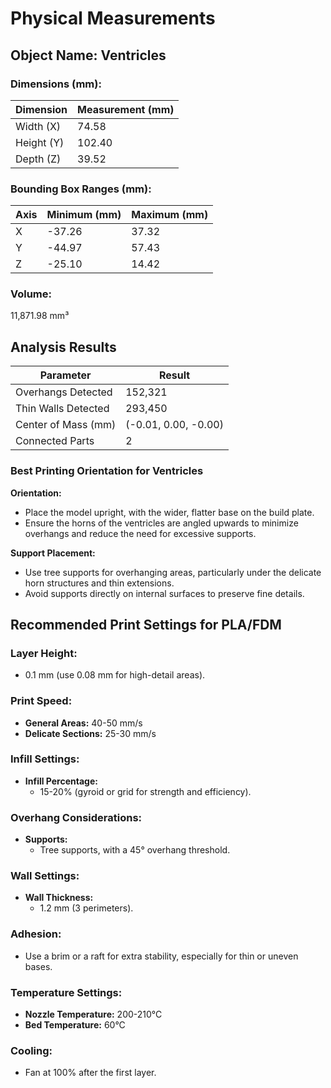 
# Physical Measurements

## Object Name: Ventricles

### Dimensions (mm):
| Dimension  | Measurement (mm) |
|------------|------------------|
| Width (X)  | 74.58            |
| Height (Y) | 102.40           |
| Depth (Z)  | 39.52            |

### Bounding Box Ranges (mm):
| Axis | Minimum (mm) | Maximum (mm) |
|------|--------------|--------------|
| X    | -37.26       | 37.32        |
| Y    | -44.97       | 57.43        |
| Z    | -25.10       | 14.42        |

### Volume:
11,871.98 mm³

## Analysis Results

| Parameter           | Result               |
|---------------------|----------------------|
| Overhangs Detected  | 152,321              |
| Thin Walls Detected | 293,450              |
| Center of Mass (mm) | (-0.01, 0.00, -0.00) |
| Connected Parts     | 2                    |

### Best Printing Orientation for Ventricles

**Orientation:**  
- Place the model upright, with the wider, flatter base on the build plate.  
- Ensure the horns of the ventricles are angled upwards to minimize overhangs and reduce the need for excessive supports.  

**Support Placement:**  
- Use tree supports for overhanging areas, particularly under the delicate horn structures and thin extensions.  
- Avoid supports directly on internal surfaces to preserve fine details.  

## Recommended Print Settings for PLA/FDM

### Layer Height:
- 0.1 mm (use 0.08 mm for high-detail areas).

### Print Speed:
- **General Areas:** 40-50 mm/s  
- **Delicate Sections:** 25-30 mm/s  

### Infill Settings:
- **Infill Percentage:**  
  - 15-20% (gyroid or grid for strength and efficiency).  

### Overhang Considerations:
- **Supports:**  
  - Tree supports, with a 45° overhang threshold.  

### Wall Settings:
- **Wall Thickness:**  
  - 1.2 mm (3 perimeters).  

### Adhesion:
- Use a brim or a raft for extra stability, especially for thin or uneven bases.  

### Temperature Settings:
- **Nozzle Temperature:** 200-210°C  
- **Bed Temperature:** 60°C  

### Cooling:
- Fan at 100% after the first layer.  

